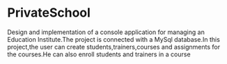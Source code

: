 # PrivateSchool
Design and implementation of a console application for managing an Education Institute.The project is connected with a MySql database.In this project,the user can create
students,trainers,courses and assignments for the courses.He can also enroll students and trainers in a course
